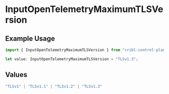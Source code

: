 # InputOpenTelemetryMaximumTLSVersion

## Example Usage

```typescript
import { InputOpenTelemetryMaximumTLSVersion } from "cribl-control-plane/models";

let value: InputOpenTelemetryMaximumTLSVersion = "TLSv1.3";
```

## Values

```typescript
"TLSv1" | "TLSv1.1" | "TLSv1.2" | "TLSv1.3"
```